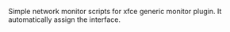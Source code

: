Simple network monitor scripts for xfce generic monitor plugin. It automatically assign the interface.
